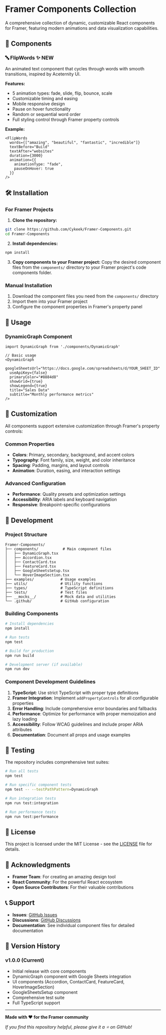 # Framer Components Collection

A comprehensive collection of dynamic, customizable React components for Framer, featuring modern animations and data visualization capabilities.

## 🚀 Components

### 🔤 FlipWords ✨ NEW
An animated text component that cycles through words with smooth transitions, inspired by Aceternity UI.

**Features:**
- 5 animation types: fade, slide, flip, bounce, scale
- Customizable timing and easing
- Mobile responsive design
- Pause on hover functionality
- Random or sequential word order
- Full styling control through Framer property controls

**Example:**
```tsx
<FlipWords
  words={["amazing", "beautiful", "fantastic", "incredible"]}
  textBefore="Build"
  textAfter="websites"
  duration={3000}
  animation={{
    animationType: "fade",
    pauseOnHover: true
  }}
/>
```

## 🛠 Installation

### For Framer Projects

1. **Clone the repository:**
```bash
git clone https://github.com/Cykeek/Framer-Components.git
cd Framer-Components
```

2. **Install dependencies:**
```bash
npm install
```

3. **Copy components to your Framer project:**
Copy the desired component files from the `components/` directory to your Framer project's code components folder.

### Manual Installation

1. Download the component files you need from the `components/` directory
2. Import them into your Framer project
3. Configure the component properties in Framer's property panel

## 📖 Usage

### DynamicGraph Component

```tsx
import DynamicGraph from './components/DynamicGraph'

// Basic usage
<DynamicGraph
  googleSheetsUrl="https://docs.google.com/spreadsheets/d/YOUR_SHEET_ID"
  useApiKey={false}
  primaryColor="#8884d8"
  showGrid={true}
  showLegend={true}
  title="Sales Data"
  subtitle="Monthly performance metrics"
/>
```

## 🎨 Customization

All components support extensive customization through Framer's property controls:

### Common Properties
- **Colors**: Primary, secondary, background, and accent colors
- **Typography**: Font family, size, weight, and color inheritance
- **Spacing**: Padding, margins, and layout controls
- **Animation**: Duration, easing, and interaction settings

### Advanced Configuration
- **Performance**: Quality presets and optimization settings
- **Accessibility**: ARIA labels and keyboard navigation
- **Responsive**: Breakpoint-specific configurations

## 🔧 Development

### Project Structure
```
Framer-Components/
├── components/           # Main component files
│   ├── DynamicGraph.tsx
│   ├── Accordion.tsx
│   ├── ContactCard.tsx
│   ├── FeatureCard.tsx
│   ├── GoogleSheetsSetup.tsx
│   └── HoverImageSection.tsx
├── examples/            # Usage examples
├── utils/               # Utility functions
├── types/               # TypeScript definitions
├── tests/               # Test files
├── __mocks__/           # Mock data and utilities
└── .github/             # GitHub configuration
```

### Building Components

```bash
# Install dependencies
npm install

# Run tests
npm test

# Build for production
npm run build

# Development server (if available)
npm run dev
```

### Component Development Guidelines

1. **TypeScript**: Use strict TypeScript with proper type definitions
2. **Framer Integration**: Implement `addPropertyControls` for all configurable properties
3. **Error Handling**: Include comprehensive error boundaries and fallbacks
4. **Performance**: Optimize for performance with proper memoization and lazy loading
5. **Accessibility**: Follow WCAG guidelines and include proper ARIA attributes
6. **Documentation**: Document all props and usage examples

## 🧪 Testing

The repository includes comprehensive test suites:

```bash
# Run all tests
npm test

# Run specific component tests
npm test -- --testPathPattern=DynamicGraph

# Run integration tests
npm run test:integration

# Run performance tests
npm run test:performance
```

## 📄 License

This project is licensed under the MIT License - see the [LICENSE](LICENSE) file for details.

## 🙏 Acknowledgments

- **Framer Team**: For creating an amazing design tool
- **React Community**: For the powerful React ecosystem
- **Open Source Contributors**: For their valuable contributions

## 📞 Support

- **Issues**: [GitHub Issues](https://github.com/Cykeek/Framer-Components/issues)
- **Discussions**: [GitHub Discussions](https://github.com/Cykeek/Framer-Components/discussions)
- **Documentation**: See individual component files for detailed documentation

## 🔄 Version History

### v1.0.0 (Current)
- Initial release with core components
- DynamicGraph component with Google Sheets integration
- UI components (Accordion, ContactCard, FeatureCard, HoverImageSection)
- GoogleSheetsSetup component
- Comprehensive test suite
- Full TypeScript support

---

**Made with ❤️ for the Framer community**

*If you find this repository helpful, please give it a ⭐ on GitHub!*
